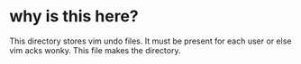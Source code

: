# why is this here?

This directory stores vim undo files.
It must be present for each user or else vim acks wonky.
This file makes the directory.
